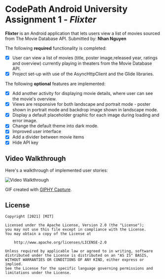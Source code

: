 # CodePath Android University Assignment 1 - *Flixter*

**Flixter** is an Android application that lets users view a list of movies sourced from The Movie Database API.
Submitted by: **Nhan Nguyen**

The following **required** functionality is completed:

* [x] User can view a list of movies (title, poster image,released year, ratings and overview) currently playing in theaters from the Movie Database API.
* [x] Project set-up with use of the AsyncHttpClient and the Glide libraries.

The following **optional** features are implemented:
* [x] Add another activity for displaying movie details, where user can see the movie's overview. 
* [x] Views are responsive for both landscape and portrait mode - poster shown in portrait mode and backdrop image shown in landscape mode. 
* [x] Display a default placeholder graphic for each image during loading and error image.
* [x] Change the default theme into dark mode.
* [x] Improved user interface 
* [x] Add a divider between movie items
* [x] Hide API key

## Video Walkthrough

Here's a walkthrough of implemented user stories:

<img src='app-walkthrough.gif' title='Video Walkthrough' width='' alt='Video Walkthrough' />

GIF created with [GIPHY Capture](https://apps.apple.com/us/app/giphy-capture-the-gif-maker/id668208984?mt=12).
## License

    Copyright [2021] [MIT]

    Licensed under the Apache License, Version 2.0 (the "License");
    you may not use this file except in compliance with the License.
    You may obtain a copy of the License at

        http://www.apache.org/licenses/LICENSE-2.0

    Unless required by applicable law or agreed to in writing, software
    distributed under the License is distributed on an "AS IS" BASIS,
    WITHOUT WARRANTIES OR CONDITIONS OF ANY KIND, either express or implied.
    See the License for the specific language governing permissions and
    limitations under the License.
